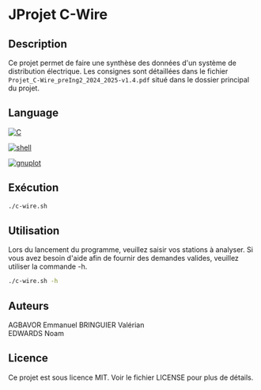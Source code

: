 # JProjet C-Wire

## Description
Ce projet permet de faire une synthèse des données d'un système de distribution électrique. Les consignes sont détaillées dans le fichier `Projet_C-Wire_preIng2_2024_2025-v1.4.pdf` situé dans le dossier principal du projet.

## Language

[![C][C]][C-url]

[C]: https://img.shields.io/badge/C-000000?style=for-the-badge&logo=C&logoColor=white
[C-url]: https://devdocs.io/c/

[![shell][shell]][shell-url]

[shell]: https://img.shields.io/badge/shell-20232A?style=for-the-badge&logo=Shell&logoColor=white&color=blue
[shell-url]: https://tiswww.case.edu/php/chet/bash/bashtop.html

[![gnuplot][gnuplot]][gnuplot-url]

[gnuplot]: https://img.shields.io/badge/gnuplot-20232A?style=for-the-badge&logo=gnuplot&logoColor=white&color=red
[gnuplot-url]: http://www.gnuplot.info/documentation.html

## Exécution 

```sh
./c-wire.sh 
```

## Utilisation
Lors du lancement du programme, veuillez saisir vos stations à analyser. Si vous avez besoin d'aide afin de fournir des demandes valides, veuillez utiliser la commande -h.
```sh
./c-wire.sh -h
```

## Auteurs
AGBAVOR Emmanuel 
BRINGUIER Valérian  
EDWARDS Noam

## Licence
Ce projet est sous licence MIT. Voir le fichier LICENSE pour plus de détails.